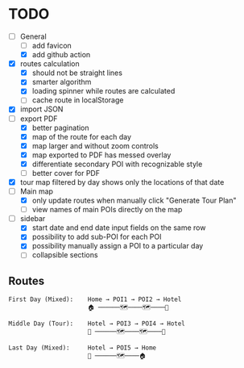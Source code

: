 # TODO
- [ ] General
  - [ ] add favicon
  - [x] add github action

- [x] routes calculation 
  - [x] should not be straight lines
  - [x] smarter algorithm
  - [x] loading spinner while routes are calculated
  - [ ] cache route in localStorage

- [x] import JSON
- [ ] export PDF
  - [x] better pagination
  - [x] map of the route for each day
  - [x] map larger and without zoom controls
  - [x] map exported to PDF has messed overlay
  - [x] differentiate secondary POI with recognizable style
  - [ ] better cover for PDF
- [x] tour map filtered by day shows only the locations of that date
- [ ] Main map
  - [x] only update routes when manually click "Generate Tour Plan"
  - [ ] view names of main POIs directly on the map
- [ ] sidebar
  - [x] start date and end date input fields on the same row
  - [x] possibility to add sub-POI for each POI
  - [x] possibility manually assign a POI to a particular day
  - [ ] collapsible sections

## Routes

```
First Day (Mixed):    Home → POI1 → POI2 → Hotel
                      🏠 ──────🗺️────🗺️────🏨

Middle Day (Tour):    Hotel → POI3 → POI4 → Hotel  
                      🏨 ──────🗺️────🗺️────🏨

Last Day (Mixed):     Hotel → POI5 → Home
                      🏨 ──────🗺️────🏠
```